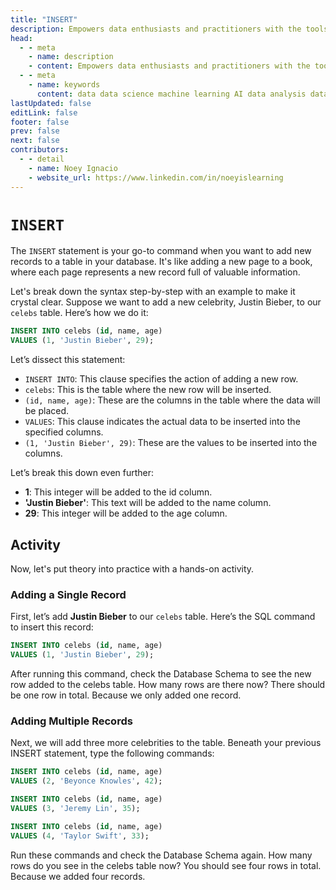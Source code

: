 ```yaml
---
title: "INSERT"
description: Empowers data enthusiasts and practitioners with the tools and knowledge to unlock the potential of data.
head:
  - - meta
    - name: description
    - content: Empowers data enthusiasts and practitioners with the tools and knowledge to unlock the potential of data.
  - - meta
    - name: keywords
      content: data data science machine learning AI data analysis data-driven data enthusiasts data practitioners
lastUpdated: false
editLink: false
footer: false
prev: false
next: false
contributors:
  - - detail
    - name: Noey Ignacio
    - website_url: https://www.linkedin.com/in/noeyislearning
---
```


# `INSERT`

The `INSERT` statement is your go-to command when you want to add new records to a table in your database. It's like adding a new page to a book, where each page represents a new record full of valuable information.

Let's break down the syntax step-by-step with an example to make it crystal clear. Suppose we want to add a new celebrity, Justin Bieber, to our `celebs` table. Here’s how we do it:

```sql :line-numbers
INSERT INTO celebs (id, name, age)
VALUES (1, 'Justin Bieber', 29);
```

Let’s dissect this statement:

- `INSERT INTO`: This clause specifies the action of adding a new row.
- `celebs`: This is the table where the new row will be inserted.
- `(id, name, age)`: These are the columns in the table where the data will be placed.
- `VALUES`: This clause indicates the actual data to be inserted into the specified columns.
- `(1, 'Justin Bieber', 29)`: These are the values to be inserted into the columns.

Let’s break this down even further:

- **1**: This integer will be added to the id column.
- **'Justin Bieber'**: This text will be added to the name column.
- **29**: This integer will be added to the age column.

## Activity

Now, let's put theory into practice with a hands-on activity.

### Adding a Single Record

First, let’s add **Justin Bieber** to our `celebs` table. Here’s the SQL command to insert this record:

```sql :line-numbers
INSERT INTO celebs (id, name, age)
VALUES (1, 'Justin Bieber', 29);
```

After running this command, check the Database Schema to see the new row added to the celebs table. How many rows are there now? There should be one row in total. Because we only added one record.

<!--@include: ../../_includes/tables/query-results-from-create.md-->

### Adding Multiple Records

Next, we will add three more celebrities to the table. Beneath your previous INSERT statement, type the following commands:

```sql :line-numbers
INSERT INTO celebs (id, name, age)
VALUES (2, 'Beyonce Knowles', 42);
```

```sql :line-numbers
INSERT INTO celebs (id, name, age)
VALUES (3, 'Jeremy Lin', 35);
```

```sql :line-numbers
INSERT INTO celebs (id, name, age)
VALUES (4, 'Taylor Swift', 33);
```

Run these commands and check the Database Schema again. How many rows do you see in the celebs table now? You should see four rows in total. Because we added four records.

<!--@include: ../../_includes/tables/query-results-from-create.md-->
